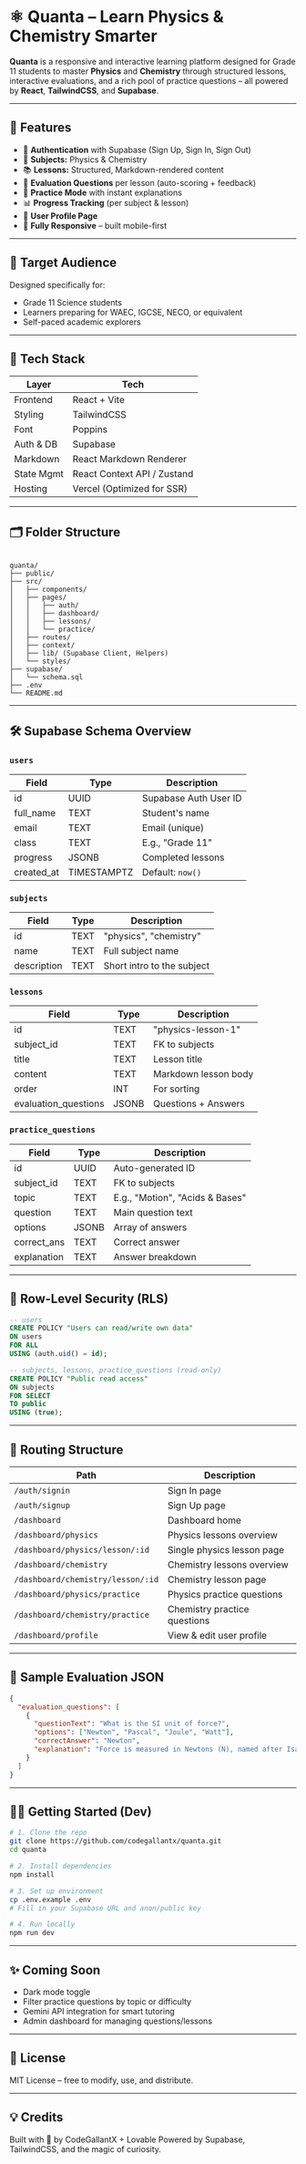 # ⚛️ Quanta – Learn Physics & Chemistry Smarter

**Quanta** is a responsive and interactive learning platform designed for Grade 11 students to master **Physics** and **Chemistry** through structured lessons, interactive evaluations, and a rich pool of practice questions – all powered by **React**, **TailwindCSS**, and **Supabase**.

---

## 🚀 Features

- 🔐 **Authentication** with Supabase (Sign Up, Sign In, Sign Out)
- 🧪 **Subjects:** Physics & Chemistry
- 📚 **Lessons:** Structured, Markdown-rendered content
- 📝 **Evaluation Questions** per lesson (auto-scoring + feedback)
- 🎯 **Practice Mode** with instant explanations
- 📊 **Progress Tracking** (per subject & lesson)
- 👤 **User Profile Page**
- 📱 **Fully Responsive** – built mobile-first

---

## 🧠 Target Audience

Designed specifically for:
- Grade 11 Science students
- Learners preparing for WAEC, IGCSE, NECO, or equivalent
- Self-paced academic explorers

---

## 🧱 Tech Stack

| Layer        | Tech                          |
|--------------|-------------------------------|
| Frontend     | React + Vite                  |
| Styling      | TailwindCSS                   |
| Font         | Poppins                       |
| Auth & DB    | Supabase                      |
| Markdown     | React Markdown Renderer       |
| State Mgmt   | React Context API / Zustand   |
| Hosting      | Vercel (Optimized for SSR)    |

---

## 🗂️ Folder Structure

```

quanta/
├── public/
├── src/
│   ├── components/
│   ├── pages/
│   │   ├── auth/
│   │   ├── dashboard/
│   │   ├── lessons/
│   │   └── practice/
│   ├── routes/
│   ├── context/
│   ├── lib/ (Supabase Client, Helpers)
│   └── styles/
├── supabase/
│   └── schema.sql
├── .env
└── README.md

````

---

## 🛠️ Supabase Schema Overview

### `users`
| Field       | Type     | Description                     |
|-------------|----------|---------------------------------|
| id          | UUID     | Supabase Auth User ID           |
| full_name   | TEXT     | Student's name                  |
| email       | TEXT     | Email (unique)                  |
| class       | TEXT     | E.g., "Grade 11"                |
| progress    | JSONB    | Completed lessons               |
| created_at  | TIMESTAMPTZ | Default: `now()`            |

### `subjects`
| Field       | Type     | Description                     |
|-------------|----------|---------------------------------|
| id          | TEXT     | "physics", "chemistry"          |
| name        | TEXT     | Full subject name               |
| description | TEXT     | Short intro to the subject      |

### `lessons`
| Field       | Type     | Description                     |
|-------------|----------|---------------------------------|
| id          | TEXT     | "physics-lesson-1"              |
| subject_id  | TEXT     | FK to subjects                  |
| title       | TEXT     | Lesson title                    |
| content     | TEXT     | Markdown lesson body            |
| order       | INT      | For sorting                     |
| evaluation_questions | JSONB | Questions + Answers     |

### `practice_questions`
| Field       | Type     | Description                     |
|-------------|----------|---------------------------------|
| id          | UUID     | Auto-generated ID               |
| subject_id  | TEXT     | FK to subjects                  |
| topic       | TEXT     | E.g., "Motion", "Acids & Bases" |
| question    | TEXT     | Main question text              |
| options     | JSONB    | Array of answers                |
| correct_ans | TEXT     | Correct answer                  |
| explanation | TEXT     | Answer breakdown                |

---

## 🔐 Row-Level Security (RLS)

```sql
-- users
CREATE POLICY "Users can read/write own data"
ON users
FOR ALL
USING (auth.uid() = id);

-- subjects, lessons, practice_questions (read-only)
CREATE POLICY "Public read access"
ON subjects
FOR SELECT
TO public
USING (true);
````

---

## 🧭 Routing Structure

| Path                              | Description                  |
| --------------------------------- | ---------------------------- |
| `/auth/signin`                    | Sign In page                 |
| `/auth/signup`                    | Sign Up page                 |
| `/dashboard`                      | Dashboard home               |
| `/dashboard/physics`              | Physics lessons overview     |
| `/dashboard/physics/lesson/:id`   | Single physics lesson page   |
| `/dashboard/chemistry`            | Chemistry lessons overview   |
| `/dashboard/chemistry/lesson/:id` | Chemistry lesson page        |
| `/dashboard/physics/practice`     | Physics practice questions   |
| `/dashboard/chemistry/practice`   | Chemistry practice questions |
| `/dashboard/profile`              | View & edit user profile     |

---

## 🧪 Sample Evaluation JSON

```json
{
  "evaluation_questions": [
    {
      "questionText": "What is the SI unit of force?",
      "options": ["Newton", "Pascal", "Joule", "Watt"],
      "correctAnswer": "Newton",
      "explanation": "Force is measured in Newtons (N), named after Isaac Newton."
    }
  ]
}
```

---

## 🧑‍💻 Getting Started (Dev)

```bash
# 1. Clone the repo
git clone https://github.com/codegallantx/quanta.git
cd quanta

# 2. Install dependencies
npm install

# 3. Set up environment
cp .env.example .env
# Fill in your Supabase URL and anon/public key

# 4. Run locally
npm run dev
```

---

## ✨ Coming Soon

* Dark mode toggle
* Filter practice questions by topic or difficulty
* Gemini API integration for smart tutoring
* Admin dashboard for managing questions/lessons

---

## 📜 License

MIT License – free to modify, use, and distribute.

---

## 💡 Credits

Built with 💙 by CodeGallantX + Lovable
Powered by Supabase, TailwindCSS, and the magic of curiosity.
